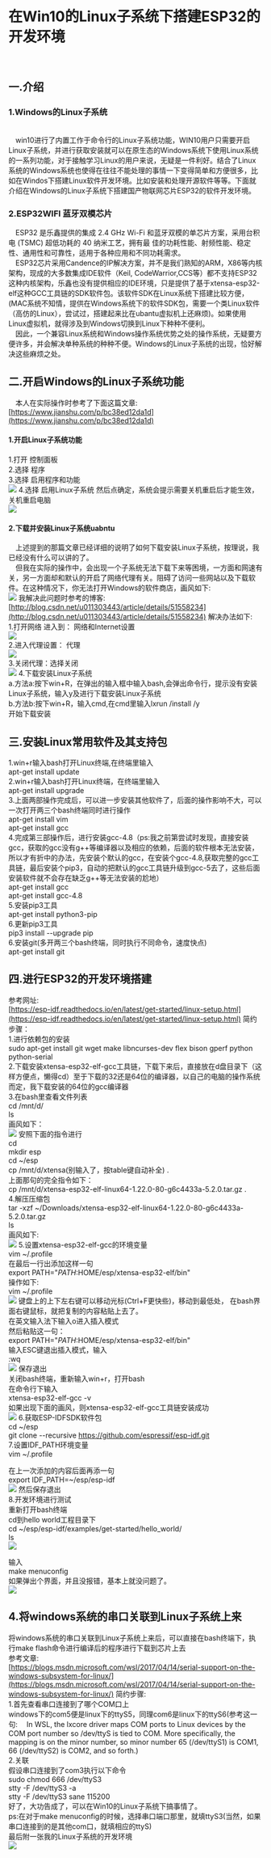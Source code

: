 # 在Win10的Linux子系统下搭建ESP32的开发环境 #
</br>

##  一.介绍 ##

### 1.Windows的Linux子系统 ###
</br>
&emsp;win10进行了内置工作于命令行的Linux子系统功能，WIN10用户只需要开启Linux子系统，并进行获取安装就可以在原生态的Windows系统下使用Linux系统的一系列功能，对于接触学习Linux的用户来说，无疑是一件利好。结合了Linux系统的Windows系统也使得在往往不能处理的事情一下变得简单和方便很多，比如在Windos下搭建Linux软件开发环境。比如安装和处理开源软件等等。下面就介绍在Windows的Linux子系统下搭建国产物联网芯片ESP32的软件开发环境。

### 2.ESP32WIFI 蓝牙双模芯片 ###
&emsp;ESP32 是乐鑫提供的集成 2.4 GHz Wi-Fi 和蓝牙双模的单芯片方案，采用台积电 (TSMC) 超低功耗的 40 纳米工艺，拥有最 佳的功耗性能、射频性能、稳定性、通用性和可靠性，适用于各种应用和不同功耗需求。</br>
&emsp;ESP32芯片采用Candence的IP解决方案，并不是我们熟知的ARM，X86等内核架构，现成的大多数集成IDE软件（Keil, CodeWarrior,CCS等）都不支持ESP32这种内核架构，乐鑫也没有提供相应的IDE环境，只是提供了基于xtensa-esp32-elf这种GCC工具链的SDK软件包。该软件SDK在Linux系统下搭建比较方便，(MAC系统不知情，提供在Windows系统下的软件SDK包，需要一个类Linux软件（高仿的Linux），尝试过，搭建起来比在ubantu虚拟机上还麻烦)。如果使用Linux虚拟机，就得涉及到Windows切换到Linux下种种不便利。</br>
&emsp;因此，一个兼容Linux系统和Windows操作系统优势之处的操作系统，无疑要方便许多，并会解决单种系统的种种不便。Windows的Linux子系统的出现，恰好解决这些麻烦之处。</br>
## 二.开启Windows的Linux子系统功能 ##
&emsp;本人在实际操作时参考了下面这篇文章:</br>
    [https://www.jianshu.com/p/bc38ed12da1d](https://www.jianshu.com/p/bc38ed12da1d)
#### 1.开启Linux子系统功能 ####
1.打开 控制面板</br>
2.选择 程序</br>
3.选择 启用程序和功能</br>
![](https://i.imgur.com/433eewB.png)
4.选择 启用Linux子系统 然后点确定，系统会提示需要关机重启后才能生效，关机重启电脑</br>
![](https://i.imgur.com/rPLAr2H.png)
#### 2.下载并安装Linux子系统uabntu ####
&emsp;上述提到的那篇文章已经详细的说明了如何下载安装Linux子系统，按理说，我已经没有什么可以讲的了。</br>
&emsp;但我在实际的操作中，会出现一个子系统无法下载下来等困境，一方面和网速有关，另一方面却和默认的开启了网络代理有关。阻碍了访问一些网站以及下载软件。在这种情况下，你无法打开Windows的软件商店，画风如下:</br>
![](https://i.imgur.com/6ZNqv8Q.jpg)
我解决此问题时参考的博客:</br>
[http://blog.csdn.net/u011303443/article/details/51558234](http://blog.csdn.net/u011303443/article/details/51558234)
解决办法如下:</br>
1.打开网络 进入到： 网络和Internet设置</br>
![](https://i.imgur.com/b6XdMms.png)
</br>
2.进入代理设置： 代理</br>
![](https://i.imgur.com/EQFizIc.png)
</br>
3.关闭代理：选择关闭</br>
![](https://i.imgur.com/RE2zkyi.png)
4.下载安装Linux子系统</br>
a.方法a:按下win+R，在弹出的输入框中输入bash,会弹出命令行，提示没有安装Linux子系统，输入y及进行下载安装Linux子系统</br>
b.方法b:按下win+R，输入cmd,在cmd里输入lxrun /install /y</br>
开始下载安装</br>

## 三.安装Linux常用软件及其支持包 ##
1.win+r输入bash打开Linux终端,在终端里输入</br>
apt-get install update</br>
2.win+r输入bash打开Linux终端，在终端里输入</br>
apt-get install upgrade</br>
3.上面两部操作完成后，可以进一步安装其他软件了，后面的操作影响不大，可以一次打开两三个bash终端同时进行操作</br>
apt-get install vim </br>
apt-get install gcc</br>
4.完成第三部操作后，进行安装gcc-4.8（ps:我之前第尝试时发现，直接安装gcc，获取的gcc没有g++等编译器以及相应的依赖，后面的软件根本无法安装，所以才有折中的办法，先安装个默认的gcc，在安装个gcc-4.8,获取完整的gcc工具链，最后安装个pip3，自动的把默认的gcc工具链升级到gcc-5去了，这些后面安装软件就不会存在缺乏g++等无法安装的尬地）</br>
apt-get install gcc</br>
apt-get install gcc-4.8</br>
5.安装pip3工具</br>
apt-get install python3-pip</br>
6.更新pip3工具</br>
pip3 install --upgrade pip</br>
6.安装git(多开两三个bash终端，同时执行不同命令，速度快点)</br>
apt-get install git</br>
## 四.进行ESP32的开发环境搭建 ##
参考网址:</br>
[https://esp-idf.readthedocs.io/en/latest/get-started/linux-setup.html](https://esp-idf.readthedocs.io/en/latest/get-started/linux-setup.html)
简约步骤：</br>
1.进行依赖包的安装</br>
sudo apt-get install git wget make libncurses-dev flex bison gperf python python-serial</br>
2.下载安装xtensa-esp32-elf-gcc工具链，下载下来后，直接放在d盘目录下（这样方便点，懒得cd）至于下载的32还是64位的编译器，以自己的电脑的操作系统而定，我下载安装的64位的gcc编译器</br>
3.在bash里查看文件列表</br>
cd /mnt/d/</br>
ls</br>
画风如下：</br>
![](https://i.imgur.com/WB81pZf.png)
安照下面的指令进行</br>
cd </br>
mkdir esp</br>
cd ~/esp</br>
cp /mnt/d/xtensa(别输入了，按table键自动补全) . </br> 
上面那句的完全指令如下：</br>
cp /mnt/d/xtensa-esp32-elf-linux64-1.22.0-80-g6c4433a-5.2.0.tar.gz .</br>
4.解压压缩包</br>
tar -xzf ~/Downloads/xtensa-esp32-elf-linux64-1.22.0-80-g6c4433a-5.2.0.tar.gz</br>
ls</br>
画风如下:</br>
![](https://i.imgur.com/QBzS7bx.png) 
5.设置xtensa-esp32-elf-gcc的环境变量</br>
vim ~/.profile</br>
在最后一行出添加这样一句</br>
export PATH="$PATH:$HOME/esp/xtensa-esp32-elf/bin"</br>
操作如下:</br>
vim ~/.profile</br>
![](https://i.imgur.com/wRqsti7.png)
键盘上的上下左右键可以移动光标(Ctrl+F更快些)，移动到最低处，
在bash界面右键鼠标，就把复制的内容粘贴上去了。</br>
在英文输入法下输入o进入插入模式</br>
然后粘贴这一句：</br>
export PATH="$PATH:$HOME/esp/xtensa-esp32-elf/bin"</br>
输入ESC键退出插入模式，输入</br>
:wq</br>
![](https://i.imgur.com/GWccwc5.png)
保存退出</br>
关闭bash终端，重新输入win+r，打开bash</br>
在命令行下输入</br>
xtensa-esp32-elf-gcc -v</br>
如果出现下面的画风，则xtensa-esp32-elf-gcc工具链安装成功</br>
![](https://i.imgur.com/zgtZgZW.png)
6.获取ESP-IDFSDK软件包</br>
cd ~/esp</br>
git clone --recursive https://github.com/espressif/esp-idf.git</br>
7.设置IDF_PATH环境变量</br>
vim ~/.profile</br>

在上一次添加的内容后面再添一句</br>
export IDF_PATH=~/esp/esp-idf</br>
![](https://i.imgur.com/YWrLzgK.png)
然后保存退出</br>
8.开发环境进行测试</br>
重新打开bash终端</br>
cd到hello world工程目录下</br>
cd ~/esp/esp-idf/examples/get-started/hello_world/</br>
ls</br>
![](https://i.imgur.com/wZP64Zt.png)

输入</br>
make menuconfig</br>
如果弹出个界面，并且没报错，基本上就没问题了。</br>
![](https://i.imgur.com/YiBvdSp.png)
## 4.将windows系统的串口关联到Linux子系统上来 ##
将windows系统的串口关联到Linux子系统上来后，可以直接在bash终端下，执行make flash命令进行编译后的程序进行下载到芯片上去</br>
参考文章:</br>
[https://blogs.msdn.microsoft.com/wsl/2017/04/14/serial-support-on-the-windows-subsystem-for-linux/](https://blogs.msdn.microsoft.com/wsl/2017/04/14/serial-support-on-the-windows-subsystem-for-linux/)
简约步骤:</br>
1.首先查看串口连接到了哪个COM口上</br>
windows下的com5便是linux下的ttyS5，同理com6是linux下的ttyS6(参考这一句:
&emsp;In WSL, the lxcore driver maps COM ports to Linux devices by the COM port number so /dev/ttyS<N> is tied to COM<N>.  More specifically, the mapping is on the minor number, so minor number 65 (/dev/ttyS1) is COM1, 66 (/dev/ttyS2) is COM2, and so forth.)</br>
2.关联</br>
假设串口连接到了com3执行以下命令</br>
sudo chmod 666 /dev/ttyS3</br>
stty -F /dev/ttyS3 -a</br>
stty -F /dev/ttyS3 sane 115200</br>
好了，大功告成了，可以在Win10的Linux子系统下搞事情了。</br>
ps:在对于make menuconfig的时候，选择串口端口那里，就填ttyS3(当然，如果串口连接到的是其他com口，就填相应的ttyS)</br>
最后附一张我的Linux子系统的开发环境</br>
![](https://i.imgur.com/DXNmlNI.png)

